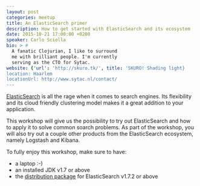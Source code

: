 ```yaml
---
layout: post
categories: meetup
title: An ElasticSearch primer
description: How to get started with ElasticSearch and its ecosystem
date: 2015-10-21 17:00:00 +0200
speaker: Carlo Sciolla
bio: > #
  A fanatic Clojurian, I like to surround
  me with brilliant people. I'm currently
  serving as the CTO for Sytac.
website: {'url': 'http://skuro.tk/', title: 'SKURO! Shading light}
location: Haarlem
locationUrl: http://www.sytac.nl/contact/
---
```


[ElasticSearch][1] is all the rage when it comes to search engines. Its flexibility and its cloud friendly clustering model makes it a great addition to your application.

This workshop will give us the possibility to try out ElasticSearch and how to apply it to solve common soarch problems. As part of the workshop, you will also try out a couple other products from the ElasticSearch ecosystem, namely Logstash and Kibana.

To fully enjoy this workshop, make sure to have:

- a laptop :-)
- an installed JDK v1.7 or above
- the [distribution package][2] for ElasticSearch v1.7.2 or above

[1]: https://www.elastic.co/products/elasticsearch
[2]: https://www.elastic.co/downloads/elasticsearch
